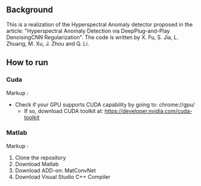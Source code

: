 ## Background

This is a realization of the Hyperspectral Anomaly detector proposed in the article: "Hyperspectral Anomaly Detection via DeepPlug-and-Play DenoisingCNN Regularization". The code is written by X. Fu, S. Jia, L. Zhuang, M. Xu, J. Zhou and Q. Li.



## How to run

### Cuda
Markup : 
* Check if your GPU supports CUDA capability by going to: chrome://gpu/
    * If so, download CUDA toolkit at: https://developer.nvidia.com/cuda-toolkit

### Matlab

Markup :
1. Clone the repository
2. Download Matlab
3. Download ADD-on: MatConvNet
4. Download Visual Studio C++ Compiler



